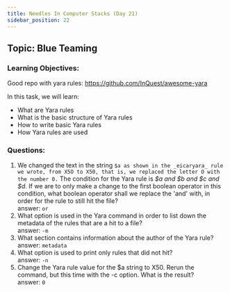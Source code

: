 ```yaml
---
title: Needles In Computer Stacks (Day 21)
sidebar_position: 22
---
```

## Topic: Blue Teaming
### Learning Objectives:
Good repo with yara rules: https://github.com/InQuest/awesome-yara

In this task, we will learn:

-   What are Yara rules
-   What is the basic structure of Yara rules
-   How to write basic Yara rules
-   How Yara rules are used

### Questions:
1. We changed the text in the string ``$a as shown in the _eicaryara_ rule we wrote, from X5O to X50, that is, we replaced the letter O with the number 0.`` The condition for the Yara rule is _$a and $b and $c and $d_. If we are to only make a change to the first boolean operator in this condition, what boolean operator shall we replace the 'and' with, in order for the rule to still hit the file?  
answer: `or`   
2. What option is used in the Yara command in order to list down the metadata of the rules that are a hit to a file?  
answer: `-m`   
3. What section contains information about the author of the Yara rule?  
answer: `metadata`   
4. What option is used to print only rules that did not hit?  
answer: `-n`   
5. Change the Yara rule value for the $a string to X50. Rerun the command, but this time with the -c option. What is the result?   
answer: `0`   